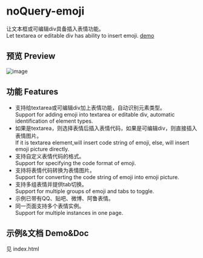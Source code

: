# noQuery-emoji
让文本框或可编辑div具备插入表情功能。  
Let textarea or editable div has ability to insert emoji.
[demo](https://xxy.github.io/noQuery-emoji/)

## 预览 Preview
![image](https://s3.bmp.ovh/imgs/2025/01/31/9410b04203bea983.png)

## 功能 Features
* 支持给textarea或可编辑div加上表情功能，自动识别元素类型。  
Support for adding emoji into textarea or editable div, automatic identification of element types.
* 如果是textarea，则选择表情后插入表情代码，如果是可编辑div，则直接插入表情图片。  
If it is textarea element,will insert code string of emoji, else, will insert emoji picture directly.
* 支持自定义表情代码的格式。  
Support for specifying the code format of emoji.
* 支持将表情代码转换为表情图片。  
Support for converting the code string of emoji into emoji picture.
* 支持多组表情并提供tab切换。  
Support for multiple groups of emoji and tabs to toggle.
* 示例已带有QQ、贴吧、微博、阿鲁表情。  
* 同一页面支持多个表情实例。  
Support for multiple instances in one page.

## 示例&文档 Demo&Doc
见 index.html